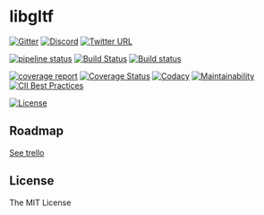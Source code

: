 # libgltf

[![Gitter](https://img.shields.io/gitter/room/nwjs/nw.js.svg)](https://gitter.im/code4game/libgltf?utm_source=badge&utm_medium=badge&utm_campaign=pr-badge&utm_content=badge)
[![Discord](https://img.shields.io/discord/102860784329052160.svg)](https://discord.gg/tyEjtQB)
[![Twitter URL](https://img.shields.io/twitter/url/http/shields.io.svg?style=social&style=flat-square)](https://twitter.com/C4gIo)

[![pipeline status](https://gitlab.com/c4g/gltf/libgltf/badges/master/pipeline.svg)](https://gitlab.com/c4g/gltf/libgltf/commits/master)
[![Build Status](https://travis-ci.org/code4game/libgltf.svg?branch=master)](https://travis-ci.org/code4game/libgltf)
[![Build status](https://ci.appveyor.com/api/projects/status/jkx8aoyafsn9ce4t?svg=true)](https://ci.appveyor.com/project/code4game/libgltf)

[![coverage report](https://gitlab.com/c4g/gltf/libgltf/badges/master/coverage.svg)](https://gitlab.com/c4g/gltf/libgltf/commits/master)
[![Coverage Status](https://coveralls.io/repos/github/code4game/libgltf/badge.svg?branch=master)](https://coveralls.io/github/code4game/libgltf?branch=master)
[![Codacy](https://api.codacy.com/project/badge/Grade/fa7ee9a5bc9b4befb703298ca721bc9a)](https://www.codacy.com/app/code4game/libgltf?utm_source=github.com&amp;utm_medium=referral&amp;utm_content=code4game/libgltf&amp;utm_campaign=Badge_Grade)
[![Maintainability](https://api.codeclimate.com/v1/badges/ade2ac32103a69ba7b85/maintainability)](https://codeclimate.com/github/code4game/libgltf/maintainability)
[![CII Best Practices](https://bestpractices.coreinfrastructure.org/projects/1434/badge)](https://bestpractices.coreinfrastructure.org/projects/1434)

[![License](https://img.shields.io/badge/license-MIT-blue.svg)](https://github.com/code4game/libgltf/blob/master/LICENSE.md)

## Roadmap

[See trello](https://trello.com/b/mEDeWUdC)

## License

The MIT License
